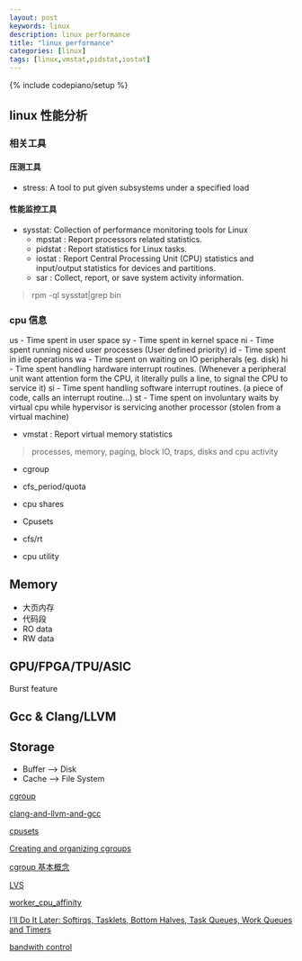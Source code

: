 ```yaml
---
layout: post
keywords: linux
description: linux performance
title: "linux performance"
categories: [linux]
tags: [linux,vmstat,pidstat,iostat]
---
```

{% include codepiano/setup %}

## linux 性能分析

### 相关工具

#### 压测工具

* stress: A tool to put given subsystems under a specified load

#### 性能监控工具

* sysstat: Collection of performance monitoring tools for Linux
  * mpstat : Report processors related statistics.
  * pidstat : Report statistics for Linux tasks.
  * iostat :  Report Central Processing Unit (CPU) statistics and input/output statistics for devices and partitions.
  * sar : Collect, report, or save system activity information.

> rpm -ql sysstat|grep bin

### cpu 信息

us - Time spent in user space
sy - Time spent in kernel space
ni - Time spent running niced user processes (User defined priority)
id - Time spent in idle operations
wa - Time spent on waiting on IO peripherals (eg. disk)
hi - Time spent handling hardware interrupt routines. (Whenever a peripheral unit want attention form the CPU, it literally pulls a line, to signal the CPU to service it)
si - Time spent handling software interrupt routines. (a piece of code, calls an interrupt routine...)
st - Time spent on involuntary waits by virtual cpu while hypervisor is servicing another processor (stolen from a virtual machine)

* vmstat : Report virtual memory statistics

> processes, memory, paging, block IO, traps, disks and cpu activity

* cgroup
* cfs_period/quota
* cpu shares
* Cpusets
* cfs/rt

* cpu utility

## Memory

* 大页内存
* 代码段
* RO data
* RW data

## GPU/FPGA/TPU/ASIC

Burst feature

## Gcc & Clang/LLVM

## Storage

* Buffer   --> Disk
* Cache   --> File System

[cgroup](https://www.kernel.org/doc/html/latest/admin-guide/cgroup-v2.html)

[clang-and-llvm-and-gcc](https://stackoverflow.com/questions/24836183/what-is-the-difference-between-clang-and-llvm-and-gcc-g)

[cpusets](https://www.kernel.org/doc/Documentation/cgroup-v1/cpusets.txt)

[Creating and organizing cgroups](https://facebookmicrosites.github.io/cgroup2/docs/create-cgroups.html)

[cgroup 基本概念](https://mp.weixin.qq.com/s?__biz=MzU1MzY4NzQ1OA==&mid=2247484140&idx=1&sn=c18a86d6a2d426f4d627dafd85f5ae3a&chksm=fbee4221cc99cb370fd50af1c21d504b547b8f1e052fb16dc1755df5695b4acc34c48abd825e&token=1393898211&lang=zh_CN&scene=21#wechat_redirect)

[LVS](https://cloud.tencent.com/developer/article/1115754)

[worker_cpu_affinity](http://nginx.org/en/docs/ngx_core_module.html#worker_cpu_affinity)

[I’ll Do It Later: Softirqs, Tasklets, Bottom Halves, Task Queues,
Work Queues and Timers](https://www.cs.unca.edu/brock/classes/Spring2013/csci331/notes/paper-1130.pdf)

[bandwith control](https://www.kernel.org/doc/html/latest/scheduler/sched-bwc.html)
